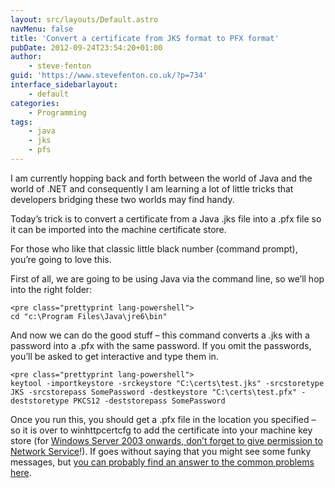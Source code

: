 ```yaml
---
layout: src/layouts/Default.astro
navMenu: false
title: 'Convert a certificate from JKS format to PFX format'
pubDate: 2012-09-24T23:54:20+01:00
author:
    - steve-fenton
guid: 'https://www.stevefenton.co.uk/?p=734'
interface_sidebarlayout:
    - default
categories:
    - Programming
tags:
    - java
    - jks
    - pfs
---
```


I am currently hopping back and forth between the world of Java and the world of .NET and consequently I am learning a lot of little tricks that developers bridging these two worlds may find handy.

Today’s trick is to convert a certificate from a Java .jks file into a .pfx file so it can be imported into the machine certificate store.

For those who like that classic little black number (command prompt), you’re going to love this.

First of all, we are going to be using Java via the command line, so we’ll hop into the right folder:

```
<pre class="prettyprint lang-powershell">
cd "c:\Program Files\Java\jre6\bin"
```
And now we can do the good stuff – this command converts a .jks with a password into a .pfx with the same password. If you omit the passwords, you’ll be asked to get interactive and type them in.

```
<pre class="prettyprint lang-powershell">
keytool -importkeystore -srckeystore "C:\certs\test.jks" -srcstoretype JKS -srcstorepass SomePassword -destkeystore "C:\certs\test.pfx" -deststoretype PKCS12 -deststorepass SomePassword
```
Once you run this, you should get a .pfx file in the location you specified – so it is over to winhttpcertcfg to add the certificate into your machine key store (for [Windows Server 2003 onwards, don’t forget to give permission to Network Service](/2011/01/X509-Certificates-On-Windows-Server-2003/)!). If goes without saying that you might see some funky messages, but [you can probably find an answer to the common problems here](/2012/09/Java-Keytool-And-Keystores-Common-First-Timer-Problems/).